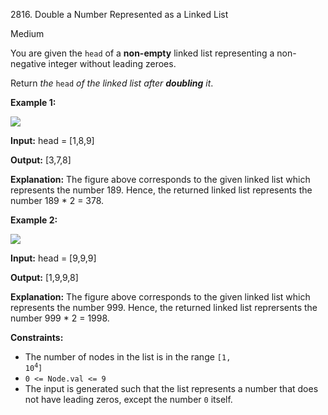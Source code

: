 2816\. Double a Number Represented as a Linked List

Medium

You are given the `head` of a **non-empty** linked list representing a non-negative integer without leading zeroes.

Return _the_ `head` _of the linked list after **doubling** it_.

**Example 1:**

![](https://leetcode-in-java.github.io/src/main/java/g2801_2900/s2816_double_a_number_represented_as_a_linked_list/example.png)

**Input:** head = [1,8,9]

**Output:** [3,7,8]

**Explanation:** The figure above corresponds to the given linked list which represents the number 189. Hence, the returned linked list represents the number 189 \* 2 = 378. 

**Example 2:**

![](https://leetcode-in-java.github.io/src/main/java/g2801_2900/s2816_double_a_number_represented_as_a_linked_list/example2.png)

**Input:** head = [9,9,9]

**Output:** [1,9,9,8]

**Explanation:** The figure above corresponds to the given linked list which represents the number 999. Hence, the returned linked list reprersents the number 999 \* 2 = 1998. 

**Constraints:**

*   The number of nodes in the list is in the range <code>[1, 10<sup>4</sup>]</code>
*   `0 <= Node.val <= 9`
*   The input is generated such that the list represents a number that does not have leading zeros, except the number `0` itself.